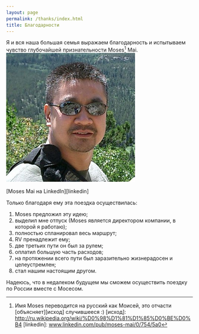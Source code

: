 ```yaml
---
layout: page
permalink: /thanks/index.html
title: Благодарности
---
```


Я и вся наша большая семья выражаем благодарность и испытываем чувство глубочайшей 
признательности Moses[^1] Mai.
![Moses Mai](/images/moses.jpg)


[Moses Mai на LinkedIn][linkedin]

Только благодаря ему эта поездка осуществилась:

1. Moses предложил эту идею;
2. выделил мне отпуск (Мoses является директором компании, в которой я работаю);
3. полностью спланировал весь маршрут;
4. RV пренадлежит ему;
5. две третьих пути он был за рулем;
6. оплатил большую часть расходов;
7. на протяжении всего пути был заразительно жизнерадосен и целеустремлен;
8. стал нашим настоящим другом.

Надеюсь, что в недалеком будущем мы сможем осуществить поездку по России вместе с Мосесом.

[^1]: Имя Moses переводится на русский как Моисей, это отчасти [объясняет][исход] случившееся :)
[исход]: http://ru.wikipedia.org/wiki/%D0%98%D1%81%D1%85%D0%BE%D0%B4
[linkedin]: www.linkedin.com/pub/moses-mai/0/754/5a0

